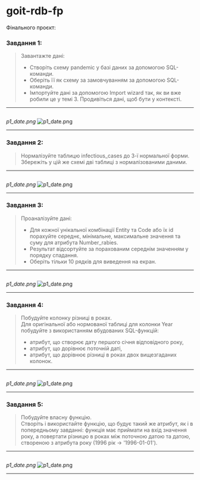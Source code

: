 # goit-rdb-fp

Фінального проєкт:

### Завдання 1:

> Завантажте дані:
>
> - Створіть схему pandemic у базі даних за допомогою SQL-команди.
> - Оберіть її як схему за замовчуванням за допомогою SQL-команди.
> - Імпортуйте дані за допомогою Import wizard так, як ви вже робили це у темі 3.
>   Продивіться дані, щоб бути у контексті.

---

```sql

```

_p1_date.png_
![p1_date.png](./p1_date.png)

---

### Завдання 2:

> Нормалізуйте таблицю infectious_cases до 3-ї нормальної форми. Збережіть у цій же схемі дві таблиці з нормалізованими даними.

---

```sql

```

_p1_date.png_
![p1_date.png](./p1_date.png)

---

### Завдання 3:

> Проаналізуйте дані:
>
> - Для кожної унікальної комбінації Entity та Code або їх id порахуйте середнє, мінімальне, максимальне значення та суму для атрибута Number_rabies.
> - Результат відсортуйте за порахованим середнім значенням у порядку спадання.
> - Оберіть тільки 10 рядків для виведення на екран.

---

```sql

```

_p1_date.png_
![p1_date.png](./p1_date.png)

---

### Завдання 4:

> Побудуйте колонку різниці в роках.\
> Для оригінальної або нормованої таблиці для колонки Year побудуйте з використанням вбудованих SQL-функцій:
>
> - атрибут, що створює дату першого січня відповідного року,
> - атрибут, що дорівнює поточній даті,
> - атрибут, що дорівнює різниці в роках двох вищезгаданих колонок.

---

```sql

```

_p1_date.png_
![p1_date.png](./p1_date.png)

---

### Завдання 5:

> Побудуйте власну функцію.\
> Створіть і використайте функцію, що будує такий же атрибут, як і в попередньому завданні: функція має приймати на вхід значення року, а повертати різницю в роках між поточною датою та датою, створеною з атрибута року (1996 рік → '1996-01-01').

---

```sql

```

_p1_date.png_
![p1_date.png](./p1_date.png)

---
